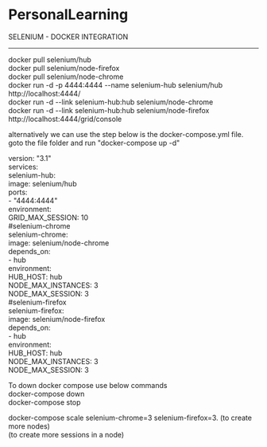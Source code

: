 # PersonalLearning


SELENIUM - DOCKER INTEGRATION
______________________________________

docker pull selenium/hub <br>
docker pull selenium/node-firefox <br>
docker pull selenium/node-chrome <br>
docker run -d -p 4444:4444 --name selenium-hub selenium/hub <br>
http://localhost:4444/ <br>
docker run -d --link selenium-hub:hub selenium/node-chrome <br>
docker run -d --link selenium-hub:hub selenium/node-firefox <br>
http://localhost:4444/grid/console <br>

alternatively we can use the step below is the docker-compose.yml file. <br>
goto the file folder and run "docker-compose up -d" <br>

version: "3.1" <br>
services: <br>
    selenium-hub: <br>
    image: selenium/hub <br>
    ports: <br>
        - "4444:4444" <br>
    environment: <br>
        GRID_MAX_SESSION: 10 <br>
    #selenium-chrome <br>
    selenium-chrome: <br>
    image: selenium/node-chrome <br>
    depends_on: <br>
        - hub <br>
     environment: <br>
        HUB_HOST: hub <br>
        NODE_MAX_INSTANCES: 3 <br>
        NODE_MAX_SESSION: 3 <br>
     #selenium-firefox <br>
     selenium-firefox: <br>
     image: selenium/node-firefox <br>
     depends_on: <br>
        - hub <br>
     environment: <br>
        HUB_HOST: hub <br>
        NODE_MAX_INSTANCES: 3 <br>
        NODE_MAX_SESSION: 3 <br>
        
To down docker compose use below commands <br>
docker-compose down <br>
docker-compose stop <br>

docker-compose scale selenium-chrome=3 selenium-firefox=3. (to create more nodes) <br>
(to create more sessions in a node) <br>
